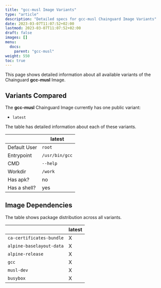 ```yaml
---
title: "gcc-musl Image Variants"
type: "article"
description: "Detailed specs for gcc-musl Chainguard Image Variants"
date: 2023-03-07T11:07:52+02:00
lastmod: 2023-03-07T11:07:52+02:00
draft: false
images: []
menu:
  docs:
    parent: "gcc-musl"
weight: 550
toc: true
---
```


This page shows detailed information about all available variants of the Chainguard **gcc-musl** Image.

## Variants Compared
The **gcc-musl** Chainguard Image currently has one public variant: 

- `latest`

The table has detailed information about each of these variants.

|              | latest         |
|--------------|----------------|
| Default User | `root`         |
| Entrypoint   | `/usr/bin/gcc` |
| CMD          | `--help`       |
| Workdir      | `/work`        |
| Has apk?     | no             |
| Has a shell? | yes            |

## Image Dependencies
The table shows package distribution across all variants.

|                          | latest |
|--------------------------|--------|
| `ca-certificates-bundle` | X      |
| `alpine-baselayout-data` | X      |
| `alpine-release`         | X      |
| `gcc`                    | X      |
| `musl-dev`               | X      |
| `busybox`                | X      |
